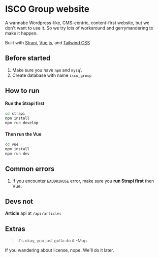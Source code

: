 # ISCO Group website

A wannabe Wordpress-like, CMS-centric, content-first website, but we don't want to use it. So we try lots of workaround and gerrymandering to make it happen.

Built with [Strapi](https://docs.strapi.io/dev-docs/intro), [Vue.js](https://vuejs.org/guide/introduction.html), and [Tailwind CSS](https://tailwindcss.com/docs/installation)

## Before started

1. Make sure you have `npm` and `mysql`
2. Create database with name `isco_group`

## How to run

#### Run the Strapi first

```bash
cd strapi
npm install
npm run develop
```

#### Then run the Vue

```bash
cd vue
npm install
npm run dev
```

## Common errors

1. If you encounter `EADDRINUSE` error, make sure you **run Strapi first** then Vue.

## Devs not

**Article** api at `/api/articles`

## Extras

>It's okay, you just gotta do it -Map

If you wandering about license, nope. We'll do it later.